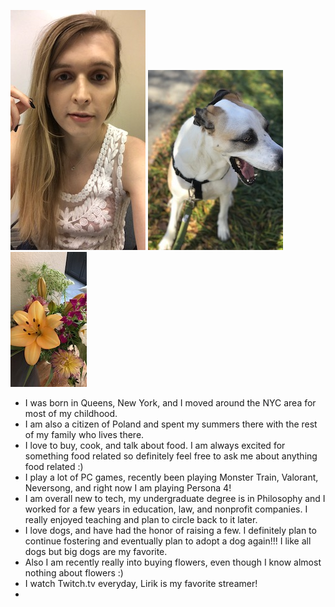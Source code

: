 


![selfie](smallselfie.jpeg)
![doggy](doggy.jpeg)
![flowers](flowers.jpeg)


*   I was born in Queens, New York, and I moved around the NYC area for most of my childhood. 
*   I am also a citizen of Poland and spent my summers there with the rest of my family who lives there. 
*   I love to buy, cook, and talk about food. I am always excited for something food related so definitely feel free to ask me about anything food related :)
*   I play a lot of PC games, recently been playing Monster Train, Valorant, Neversong, and right now I am playing Persona 4! 
*   I am overall new to tech, my undergraduate degree is in Philosophy and I worked for a few years in education, law, and nonprofit companies. I really enjoyed teaching and plan to circle back to it later. 
*   I love dogs, and have had the honor of raising a few. I definitely plan to continue fostering and eventually plan to adopt a dog again!!! I like all dogs but big dogs are my favorite. 
*   Also I am recently really into buying flowers, even though I know almost nothing about flowers :)
*   I watch Twitch.tv everyday, Lirik is my favorite streamer!
*   









